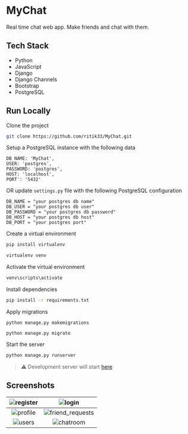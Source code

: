 
# MyChat
Real time chat web app. Make friends and chat with them.

## Tech Stack

- Python
- JavaScript
- Django
- Django Channels
- Bootstrap
- PostgreSQL

## Run Locally

Clone the project

```bash
git clone https://github.com/ritik33/MyChat.git

```

Setup a PostgreSQL instance with the following data

```
DB NAME: 'MyChat',
USER: 'postgres',
PASSWORD: 'postgres',
HOST: 'localhost',
PORT': '5432'
```
OR update `settings.py` file with the following PostgreSQL configuration

```
DB_NAME = "your postgres db name"
DB_USER = "your postgres db user"
DB_PASSWORD = "your postgres db password"
DB_HOST = "your postgres db host"
DB_PORT = "your postgres port"
```

Create a virtual environment

```bash
pip install virtualenv

virtualenv venv
```

Activate the virtual environment

```bash
venv\scripts\activate
```

Install dependencies

```bash
pip install -r requirements.txt
```

Apply migrations

```
python manage.py makemigrations

python manage.py migrate
```

Start the server

```bash
python manage.py runserver
```

> ⚠ Development server will start [here](http://127.0.0.1:8000/)
## Screenshots


![register](https://user-images.githubusercontent.com/54118809/217245066-be95937e-d470-42f5-8fb5-4ae1fa8f42df.png) | ![login](https://user-images.githubusercontent.com/54118809/217245299-8fa785ae-1c55-49be-9a41-2e9f8226e596.png)
:-:|:-:
![profile](https://user-images.githubusercontent.com/54118809/217245308-e9663ca4-855c-4e8c-a53e-f5e37d7939bd.png) | ![friend_requests](https://user-images.githubusercontent.com/54118809/217245334-6c8c2f62-1c57-4b50-89f8-58ca00547bce.png)
![users](https://user-images.githubusercontent.com/54118809/217245342-c67d3c3d-0bdf-4a6c-8d41-c2b134dbeb81.png) | ![chatroom](https://user-images.githubusercontent.com/54118809/217245353-af24475a-86c7-4a32-bed6-618543ec46f8.png)
